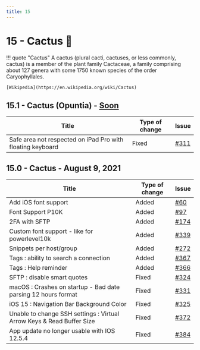```yaml
---
title: 15
---
```

# 15 - Cactus :cactus:
!!! quote "Cactus"
    A cactus (plural cacti, cactuses, or less commonly, cactus) is a member of the plant family Cactaceae, a family comprising about 127 genera with some 1750 known species of the order Caryophyllales.

    [Wikipedia](https://en.wikipedia.org/wiki/Cactus)

## 15.1 - Cactus (Opuntia) - [Soon](https://webssh.net/documentation/becoming-external-tester/)
| Title | Type of change | Issue |
| --- | --- | --- |
| Safe area not respected on iPad Pro with floating keyboard | Fixed | [#311](https://github.com/isontheline/pro.webssh.net/issues/311) |

## 15.0 - Cactus - August 9, 2021
| Title | Type of change | Issue |
| --- | --- | --- |
| Add iOS font support | Added | [#60](https://github.com/isontheline/pro.webssh.net/issues/60) |
| Font Support P10K | Added | [#97](https://github.com/isontheline/pro.webssh.net/issues/97) |
| 2FA with SFTP | Added | [#174](https://github.com/isontheline/pro.webssh.net/issues/174) |
| Custom font support - like for powerlevel10k | Added | [#339](https://github.com/isontheline/pro.webssh.net/issues/339) |
| Snippets per host/group | Added | [#272](https://github.com/isontheline/pro.webssh.net/issues/272) |
| Tags : ability to search a connection | Added | [#367](https://github.com/isontheline/pro.webssh.net/issues/367) |
| Tags : Help reminder | Added | [#366](https://github.com/isontheline/pro.webssh.net/issues/366) |
| SFTP : disable smart quotes | Fixed |[#324](https://github.com/isontheline/pro.webssh.net/issues/324) |
| macOS : Crashes on startup - Bad date parsing 12 hours format | Fixed | [#331](https://github.com/isontheline/pro.webssh.net/issues/331) |
| iOS 15 : Navigation Bar Background Color | Fixed | [#325](https://github.com/isontheline/pro.webssh.net/issues/325) |
| Unable to change SSH settings : Virtual Arrow Keys & Read Buffer Size | Fixed | [#372](https://github.com/isontheline/pro.webssh.net/issues/372) |
| App update no longer usable with IOS 12.5.4 | Fixed | [#384](https://github.com/isontheline/pro.webssh.net/issues/384) |